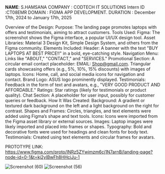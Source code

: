 **NAME**: S.HAMSANA 
COMPANY : CODTECH IT SOLUTIONS 
Intern ID :CT08EMR
DOMAIN : FIGMA APP DEVELOPMENT.
DURATION : December 17th, 2024 to January 17th, 2025



Overview of the Design:
Purpose:
The landing page promotes laptops with offers and testimonials, aiming to attract customers.
Tools Used:
Figma: The screenshot shows the Figma interface, a popular UI/UX design tool.
Asset Libraries: Material 3 Design Kit, Simple Design System, and others from the Figma community.
Elements Included:
Header:
A banner with the text "BUY LAPTOPS AT BEST PRICE!!" in a bold, eye-catching style.
Navigation Menu:
Links like "ABOUT," "CONTACT," and "SERVICES."
Promotional Section:
A circular email contact placeholder: EMAIL: Shop@gmail.com.
Triangular cards showcasing offers (e.g., 5%, 10%, 15% discounts) with images of laptops.
Icons:
Home, call, and social media icons for navigation and contact.
Brand Logo:
ASUS logo prominently displayed.
Testimonials:
Feedback in the form of text and avatars, e.g., "VERY GOOD PRODUCT AND AFFORDABLE."
Ratings:
Star ratings (likely for testimonials or product quality).
Chat Section:
A placeholder for user input, possibly for customer queries or feedback.
How It Was Created:
Background:
A gradient or textured dark background on the left and a light background on the right for contrast.
Shapes and Frames:
Circles, triangles, and text elements were added using Figma’s shape and text tools.
Icons:
Icons were imported from the Figma asset library or external sources.
Images:
Laptop images were likely imported and placed into frames or shapes.
Typography:
Bold and decorative fonts were used for headings and clean fonts for body text.
Testimonials:
Created using text elements and circular frames for avatars.

PROTOTYPE LINK:
https://www.figma.com/proto/INRz5ZYwimzm6cj1N7arnB/landing-page?node-id=0-1&t=kj2yIBwFh8HHciJu-1


![Screenshot (60)](https://github.com/user-attachments/assets/3cc75ef6-928a-48b7-ace5-99acbad6c061)
![Screenshot (56)](https://github.com/user-attachments/assets/687e68e9-7d10-42e0-921a-fd3a05d465e0)



